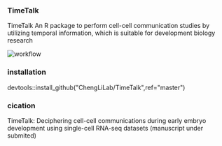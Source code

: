 ### TimeTalk 

TimeTalk An R package to perform cell-cell communication studies by utilizing temporal information, which is suitable for development biology research

![workflow]("TimeTalk_workflow.png", "workflow")

### installation

devtools::install_github("ChengLiLab/TimeTalk",ref="master")

### cication

TimeTalk: Deciphering cell-cell communications during early embryo development using single-cell RNA-seq datasets (manuscript under submited)
